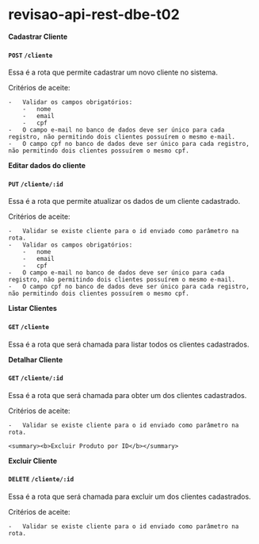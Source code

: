# revisao-api-rest-dbe-t02
<summary><b>Cadastrar Cliente</b></summary>

#### `POST` `/cliente`

Essa é a rota que permite cadastrar um novo cliente no sistema.

Critérios de aceite:

    -   Validar os campos obrigatórios:
        -   nome
        -   email
        -   cpf
    -   O campo e-mail no banco de dados deve ser único para cada registro, não permitindo dois clientes possuírem o mesmo e-mail.
    -   O campo cpf no banco de dados deve ser único para cada registro, não permitindo dois clientes possuírem o mesmo cpf.

<summary><b>Editar dados do cliente</b></summary>

#### `PUT` `/cliente/:id`

Essa é a rota que permite atualizar os dados de um cliente cadastrado.

Critérios de aceite:

    -   Validar se existe cliente para o id enviado como parâmetro na rota.
    -   Validar os campos obrigatórios:
        -   nome
        -   email
        -   cpf
    -   O campo e-mail no banco de dados deve ser único para cada registro, não permitindo dois clientes possuírem o mesmo e-mail.
    -   O campo cpf no banco de dados deve ser único para cada registro, não permitindo dois clientes possuírem o mesmo cpf.

<summary><b>Listar Clientes</b></summary>

#### `GET` `/cliente`

Essa é a rota que será chamada para listar todos os clientes cadastrados.

<summary><b>Detalhar Cliente</b></summary>

#### `GET` `/cliente/:id`

Essa é a rota que será chamada para obter um dos clientes cadastrados.

Critérios de aceite:

    -   Validar se existe cliente para o id enviado como parâmetro na rota.

    <summary><b>Excluir Produto por ID</b></summary>

<summary><b>Excluir Cliente</b></summary>

#### `DELETE` `/cliente/:id`

Essa é a rota que será chamada para excluir um dos clientes cadastrados.  

Critérios de aceite:

    -   Validar se existe cliente para o id enviado como parâmetro na rota.